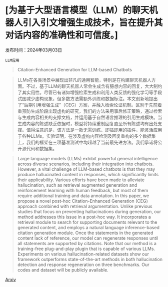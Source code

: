# [为基于大型语言模型（LLM）的聊天机器人引入引文增强生成技术，旨在提升其对话内容的准确性和可信度。]

发布时间：2024年03月03日

`LLM应用`

> Citation-Enhanced Generation for LLM-based Chatbots

> LLMs在各类场景中展现出非凡的通用智能，特别是在构建聊天机器人方面。不过，基于LLM的聊天机器人常会生成含有臆想内容的回复，大大制约了其实用性。尽管已有诸如增强检索生成和利用人类反馈的强化学习等手段试图减少虚构现象，但多数方法需额外训练和数据标注。本文创新地提出了“后期引用增强生成”（CEG）方案，并融入检索论证机制。区别于先前着重预防生成阶段出现虚构的研究，我们的方法采用事后修正策略，通过检索与生成内容相关的支撑文档，并运用基于自然语言推理的引用生成模块。当生成内容的陈述缺乏依据时，模型将持续重制回复直至所有陈述均有出处支撑。值得注意的是，该方法是一款无需训练、即插即用的插件，能灵活应用于各种LLMs。实验证明，在涉及虚构内容检测及回复重构的多个数据集上，我们的框架在三项基准测试中均超越了当前最先进方法。我们承诺将公开源代码和数据集。

> Large language models (LLMs) exhibit powerful general intelligence across diverse scenarios, including their integration into chatbots. However, a vital challenge of LLM-based chatbots is that they may produce hallucinated content in responses, which significantly limits their applicability. Various efforts have been made to alleviate hallucination, such as retrieval augmented generation and reinforcement learning with human feedback, but most of them require additional training and data annotation. In this paper, we propose a novel post-hoc Citation-Enhanced Generation (CEG) approach combined with retrieval argumentation. Unlike previous studies that focus on preventing hallucinations during generation, our method addresses this issue in a post-hoc way. It incorporates a retrieval module to search for supporting documents relevant to the generated content, and employs a natural language inference-based citation generation module. Once the statements in the generated content lack of reference, our model can regenerate responses until all statements are supported by citations. Note that our method is a training-free plug-and-play plugin that is capable of various LLMs. Experiments on various hallucination-related datasets show our framework outperforms state-of-the-art methods in both hallucination detection and response regeneration on three benchmarks. Our codes and dataset will be publicly available.

[Arxiv](https://arxiv.org/abs/2402.16063)